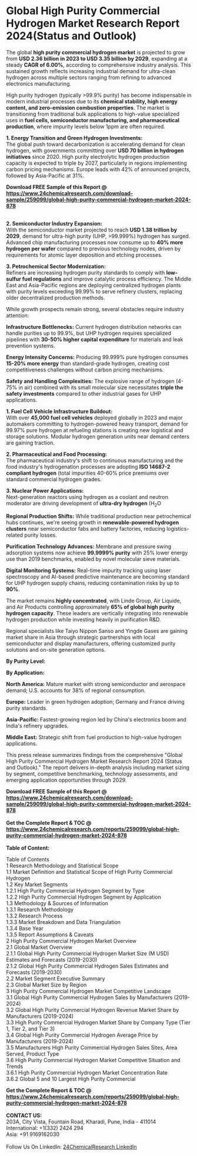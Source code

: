 <h1>Global High Purity Commercial Hydrogen Market Research Report 2024(Status and Outlook)</h1><p>The global <strong>high purity commercial hydrogen market</strong> is projected to grow from <strong>USD 2.36 billion in 2023 to USD 3.35 billion by 2029</strong>, expanding at a steady <strong>CAGR of 6.00%</strong>, according to comprehensive industry analysis. This sustained growth reflects increasing industrial demand for ultra-clean hydrogen across multiple sectors ranging from refining to advanced electronics manufacturing.</p><p>High purity hydrogen (typically &gt;99.9% purity) has become indispensable in modern industrial processes due to its <strong>chemical stability, high energy content, and zero-emission combustion properties</strong>. The market is transitioning from traditional bulk applications to high-value specialized uses in <strong>fuel cells, semiconductor manufacturing, and pharmaceutical production</strong>, where impurity levels below 1ppm are often required.</p><p><strong>1. Energy Transition and Green Hydrogen Investments:</strong><br>
The global push toward decarbonization is accelerating demand for clean hydrogen, with governments committing over <strong>USD 70 billion in hydrogen initiatives</strong> since 2020. High purity electrolytic hydrogen production capacity is expected to triple by 2027, particularly in regions implementing carbon pricing mechanisms. Europe leads with 42% of announced projects, followed by Asia-Pacific at 31%.</p><div><b>Download FREE Sample of this Report @ 
            <a href="https://www.24chemicalresearch.com/download-sample/259099/global-high-purity-commercial-hydrogen-market-2024-878">
            https://www.24chemicalresearch.com/download-sample/259099/global-high-purity-commercial-hydrogen-market-2024-878</a></b></div><br><p><strong>2. Semiconductor Industry Expansion:</strong><br>
With the semiconductor market projected to reach <strong>USD 1.38 trillion by 2029</strong>, demand for ultra-high purity (UHP, &gt;99.999%) hydrogen has surged. Advanced chip manufacturing processes now consume up to <strong>40% more hydrogen per wafer</strong> compared to previous technology nodes, driven by requirements for atomic layer deposition and etching processes.</p><p><strong>3. Petrochemical Sector Modernization:</strong><br>
Refiners are increasing hydrogen purity standards to comply with <strong>low-sulfur fuel regulations</strong> and improve catalytic process efficiency. The Middle East and Asia-Pacific regions are deploying centralized hydrogen plants with purity levels exceeding 99.99% to serve refinery clusters, replacing older decentralized production methods.</p><p>While growth prospects remain strong, several obstacles require industry attention:</p><p><strong>Infrastructure Bottlenecks:</strong> Current hydrogen distribution networks can handle purities up to 99.9%, but UHP hydrogen requires specialized pipelines with <strong>30-50% higher capital expenditure</strong> for materials and leak prevention systems.</p><p><strong>Energy Intensity Concerns:</strong> Producing 99.999% pure hydrogen consumes <strong>15-20% more energy</strong> than standard-grade hydrogen, creating cost competitiveness challenges without carbon pricing mechanisms.</p><p><strong>Safety and Handling Complexities:</strong> The explosive range of hydrogen (4-75% in air) combined with its small molecular size necessitates <strong>triple the safety investments</strong> compared to other industrial gases for UHP applications.</p><p><strong>1. Fuel Cell Vehicle Infrastructure Buildout:</strong><br>
With over <strong>45,000 fuel cell vehicles</strong> deployed globally in 2023 and major automakers committing to hydrogen-powered heavy transport, demand for 99.97% pure hydrogen at refueling stations is creating new logistical and storage solutions. Modular hydrogen generation units near demand centers are gaining traction.</p><p><strong>2. Pharmaceutical and Food Processing:</strong><br>
The pharmaceutical industry's shift to continuous manufacturing and the food industry's hydrogenation processes are adopting <strong>ISO 14687-2 compliant hydrogen</strong> (total impurities 40-60% price premiums over standard commercial hydrogen grades.</p><p><strong>3. Nuclear Power Applications:</strong><br>
Next-generation reactors using hydrogen as a coolant and neutron moderator are driving development of <strong>ultra-dry hydrogen</strong> (H<sub>2</sub>O 

</p><p><strong>Regional Production Shifts:</strong> While traditional production near petrochemical hubs continues, we're seeing growth in <strong>renewable-powered hydrogen clusters</strong> near semiconductor fabs and battery factories, reducing logistics-related purity losses.</p><p><strong>Purification Technology Advances:</strong> Membrane and pressure swing adsorption systems now achieve <strong>99.9999% purity</strong> with 25% lower energy use than 2019 benchmarks, enabled by novel molecular sieve materials.</p><p><strong>Digital Monitoring Systems:</strong> Real-time impurity tracking using laser spectroscopy and AI-based predictive maintenance are becoming standard for UHP hydrogen supply chains, reducing contamination risks by up to <strong>90%</strong>.</p><p>The market remains <strong>highly concentrated</strong>, with Linde Group, Air Liquide, and Air Products controlling approximately <strong>65% of global high purity hydrogen capacity</strong>. These leaders are vertically integrating into renewable hydrogen production while investing heavily in purification R&amp;D.</p><p>Regional specialists like Taiyo Nippon Sanso and Yingde Gases are gaining market share in Asia through strategic partnerships with local semiconductor and display manufacturers, offering customized purity solutions and on-site generation options.</p><p><strong>By Purity Level:</strong></p><p><strong>By Application:</strong></p><p><strong>North America:</strong> Mature market with strong semiconductor and aerospace demand; U.S. accounts for 38% of regional consumption.</p><p><strong>Europe:</strong> Leader in green hydrogen adoption; Germany and France driving purity standards.</p><p><strong>Asia-Pacific:</strong> Fastest-growing region led by China's electronics boom and India's refinery upgrades.</p><p><strong>Middle East:</strong> Strategic shift from fuel production to high-value hydrogen applications.</p><p>This press release summarizes findings from the comprehensive "Global High Purity Commercial Hydrogen Market Research Report 2024 (Status and Outlook)." The report delivers in-depth analysis including market sizing by segment, competitive benchmarking, technology assessments, and emerging application opportunities through 2029.</p><div><b>Download FREE Sample of this Report @ 
            <a href="https://www.24chemicalresearch.com/download-sample/259099/global-high-purity-commercial-hydrogen-market-2024-878">
            https://www.24chemicalresearch.com/download-sample/259099/global-high-purity-commercial-hydrogen-market-2024-878</a></b></div><br><div><b>Get the Complete Report & TOC @ 
            <a href="https://www.24chemicalresearch.com/reports/259099/global-high-purity-commercial-hydrogen-market-2024-878">
            https://www.24chemicalresearch.com/reports/259099/global-high-purity-commercial-hydrogen-market-2024-878</a></b></div><br>
            <b>Table of Content:</b><p>Table of Contents<br />
1 Research Methodology and Statistical Scope<br />
1.1 Market Definition and Statistical Scope of High Purity Commercial Hydrogen<br />
1.2 Key Market Segments<br />
1.2.1 High Purity Commercial Hydrogen Segment by Type<br />
1.2.2 High Purity Commercial Hydrogen Segment by Application<br />
1.3 Methodology & Sources of Information<br />
1.3.1 Research Methodology<br />
1.3.2 Research Process<br />
1.3.3 Market Breakdown and Data Triangulation<br />
1.3.4 Base Year<br />
1.3.5 Report Assumptions & Caveats<br />
2 High Purity Commercial Hydrogen Market Overview<br />
2.1 Global Market Overview<br />
2.1.1 Global High Purity Commercial Hydrogen Market Size (M USD) Estimates and Forecasts (2019-2030)<br />
2.1.2 Global High Purity Commercial Hydrogen Sales Estimates and Forecasts (2019-2030)<br />
2.2 Market Segment Executive Summary<br />
2.3 Global Market Size by Region<br />
3 High Purity Commercial Hydrogen Market Competitive Landscape<br />
3.1 Global High Purity Commercial Hydrogen Sales by Manufacturers (2019-2024)<br />
3.2 Global High Purity Commercial Hydrogen Revenue Market Share by Manufacturers (2019-2024)<br />
3.3 High Purity Commercial Hydrogen Market Share by Company Type (Tier 1, Tier 2, and Tier 3)<br />
3.4 Global High Purity Commercial Hydrogen Average Price by Manufacturers (2019-2024)<br />
3.5 Manufacturers High Purity Commercial Hydrogen Sales Sites, Area Served, Product Type<br />
3.6 High Purity Commercial Hydrogen Market Competitive Situation and Trends<br />
3.6.1 High Purity Commercial Hydrogen Market Concentration Rate<br />
3.6.2 Global 5 and 10 Largest High Purity Commercial </p><div><b>Get the Complete Report & TOC @ 
            <a href="https://www.24chemicalresearch.com/reports/259099/global-high-purity-commercial-hydrogen-market-2024-878">
            https://www.24chemicalresearch.com/reports/259099/global-high-purity-commercial-hydrogen-market-2024-878</a></b></div><br><b>CONTACT US:</b><br>
            203A, City Vista, Fountain Road, Kharadi, Pune, India - 411014<br>
            International: +1(332) 2424 294<br>
            Asia: +91 9169162030 <br><br>
            Follow Us On LinkedIn: <a href="https://www.linkedin.com/company/24chemicalresearch/">24ChemicalResearch LinkedIn</a>